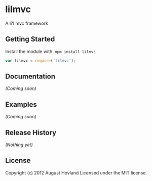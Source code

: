 # lilmvc

A li'l mvc framework

## Getting Started
Install the module with: `npm install lilmvc`

```javascript
var lilmvc = require('lilmvc');
```
## Documentation
_(Coming soon)_

## Examples
_(Coming soon)_

## Release History
_(Nothing yet)_

## License
Copyright (c) 2012 August Hovland
Licensed under the MIT license.
